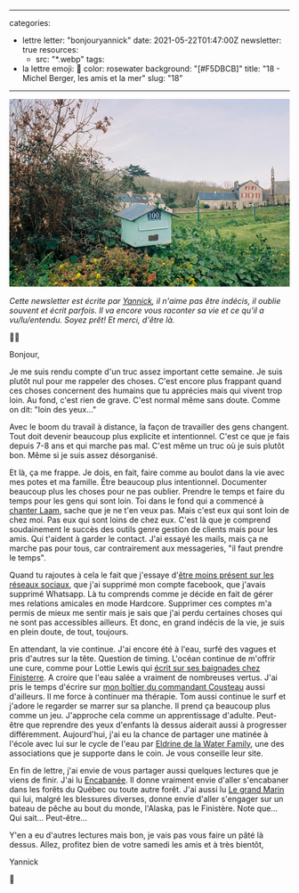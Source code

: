 
---
categories:
- lettre
letter: "bonjouryannick"
date: 2021-05-22T01:47:00Z
newsletter: true
resources:
  - src: "*.webp"
tags:
- la lettre
emoji: 💌
color: rosewater
background: "[#F5DBCB]"
title: "18 - Michel Berger, les amis et la mer"
slug: "18"
---
![](0b405199-3a1e-431a-a79a-a2c7aed811b6.webp)

_Cette newsletter est écrite par [Yannick](https://yannickschutz.com/now), il n'aime pas être indécis, il oublie souvent et écrit parfois. Il va encore vous raconter sa vie et ce qu'il a vu/lu/entendu. Soyez prêt! Et merci, d'être là._

👋🏻

Bonjour,

Je me suis rendu compte d'un truc assez important cette semaine. Je suis plutôt nul pour me rappeler des choses. C'est encore plus frappant quand ces choses concernent des humains que tu apprécies mais qui vivent trop loin. Au fond, c'est rien de grave. C'est normal même sans doute. Comme on dit: "loin des yeux..."

Avec le boom du travail à distance, la façon de travailler des gens changent. Tout doit devenir beaucoup plus explicite et intentionnel. C'est ce que je fais depuis 7-8 ans et qui marche pas mal. C'est même un truc où je suis plutôt bon. Même si je suis assez désorganisé.

Et là, ça me frappe. Je dois, en fait, faire comme au boulot dans la vie avec mes potes et ma famille. Être beaucoup plus intentionnel. Documenter beaucoup plus les choses pour ne pas oublier. Prendre le temps et faire du temps pour les gens qui sont loin. Toi dans le fond qui a commencé à [chanter Laam](https://twitter.com/FannyRuwet/status/1393939796200886272), sache que je ne t'en veux pas. Mais c'est eux qui sont loin de chez moi. Pas eux qui sont loins de chez eux. C'est là que je comprend soudainement le succès des outils genre gestion de clients mais pour les amis. Qui t'aident à garder le contact. J'ai essayé les mails, mais ça ne marche pas pour tous, car contrairement aux messageries, "il faut prendre le temps".

Quand tu rajoutes à cela le fait que j'essaye d'[être moins présent sur les réseaux sociaux](https://yannickschutz.com/un-mois-de-disette/), que j'ai supprimé mon compte facebook, que j'avais supprimé Whatsapp. Là tu comprends comme je décide en fait de gérer mes relations amicales en mode Hardcore. Supprimer ces comptes m'a permis de mieux me sentir mais je sais que j'ai perdu certaines choses qui ne sont pas accessibles ailleurs. Et donc, en grand indécis de la vie, je suis en plein doute, de tout, toujours.

En attendant, la vie continue. J'ai encore été à l'eau, surfé des vagues et pris d'autres sur la tête. Question de timing. L'océan continue de m'offrir une cure, comme pour Lottie Lewis qui [écrit sur ses baignades chez Finisterre](https://finisterre.com/blogs/broadcast/peace-found-in-saltwater). A croire que l'eau salée a vraiment de nombreuses vertus. J'ai pris le temps d'écrire sur [mon boîtier du commandant Cousteau](https://yannickschutz.com/nikonos-v) aussi d'ailleurs. Il me force à continuer ma thérapie. Tom aussi continue le surf et j'adore le regarder se marrer sur sa planche. Il prend ça beaucoup plus comme un jeu. J'approche cela comme un apprentissage d'adulte. Peut-être que reprendre des yeux d'enfants là dessus aiderait aussi à progresser différemment. Aujourd'hui, j'ai eu la chance de partager une matinée à l'école avec lui sur le cycle de l'eau par [Eldrine de la Water Family](https://waterfamily.org/), une des associations que je supporte dans le coin. Je vous conseille leur site.

En fin de lettre, j'ai envie de vous partager aussi quelques lectures que je viens de finir. J'ai lu [Encabanée](https://www.babelio.com/livres/Filteau-Chiba-Encabanee/1023675). Il donne vraiment envie d'aller s'encabaner dans les forêts du Québec ou toute autre forêt. J'ai aussi lu [Le grand Marin](https://www.babelio.com/livres/Poulain-Le-grand-marin/928548) qui lui, malgré les blessures diverses, donne envie d'aller s'engager sur un bateau de pêche au bout du monde, l'Alaska, pas le Finistère. Note que... Qui sait... Peut-être...

Y'en a eu d'autres lectures mais bon, je vais pas vous faire un pâté là dessus. Allez, profitez bien de votre samedi les amis et à très bientôt,

Yannick

💌
